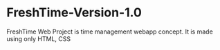 # FreshTime-Version-1.0
FreshTime Web Project is time management webapp concept. It is made using only HTML, CSS
